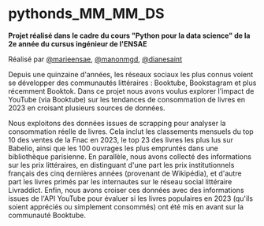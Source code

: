 # pythonds_MM_MM_DS

**Projet réalisé dans le cadre du cours "Python pour la data science" de la 2e année du cursus ingénieur de l'ENSAE**

Réalisé par [@marieensae](https://github.com/marieensae), [@manonmgd](https://github.com/manonmgd), [@dianesaint](https://github.com/dianesaint)

Depuis une quinzaine d'années, les réseaux sociaux les plus connus voient se développer des communautés littéraires : Booktube, Bookstagram et plus récemment Booktok. Dans ce projet nous avons voulus explorer l'impact de YouTube (via Booktube) sur les tendances de consommation de livres en 2023 en croisant plusieurs sources de données.


Nous exploitons des données issues de scrapping pour analyser la consommation réelle de livres. Cela inclut les classements mensuels du top 10 des ventes de la Fnac en 2023, le top 23 des livres les plus lus sur Babelio, ainsi que les 100 ouvrages les plus empruntés dans une bibliothèque parisienne. En parallèle, nous avons collecté des informations sur les prix littéraires, en distinguant d'une part les prix institutionnels français des cinq dernières années (provenant de Wikipédia), et d'autre part les livres primés par les internautes sur le réseau social littéraire Livraddict. Enfin, nous avons croiser ces données avec des informations issues de l'API YouTube pour évaluer si les livres populaires en 2023 (qu'ils soient appréciés ou simplement consommés) ont été mis en avant sur la communauté Booktube.

